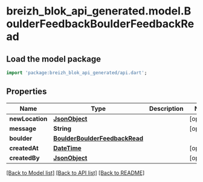 # breizh_blok_api_generated.model.BoulderFeedbackBoulderFeedbackRead

## Load the model package
```dart
import 'package:breizh_blok_api_generated/api.dart';
```

## Properties
Name | Type | Description | Notes
------------ | ------------- | ------------- | -------------
**newLocation** | [**JsonObject**](.md) |  | [optional] 
**message** | **String** |  | [optional] 
**boulder** | [**BoulderBoulderFeedbackRead**](BoulderBoulderFeedbackRead.md) |  | 
**createdAt** | [**DateTime**](DateTime.md) |  | [optional] 
**createdBy** | [**JsonObject**](.md) |  | [optional] 

[[Back to Model list]](../README.md#documentation-for-models) [[Back to API list]](../README.md#documentation-for-api-endpoints) [[Back to README]](../README.md)


